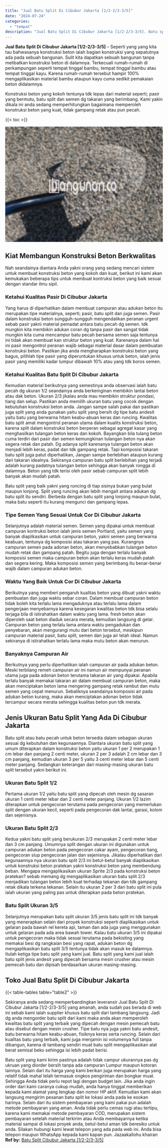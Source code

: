 ```yaml
---
title: "Jual Batu Split Di Cibubur Jakarta [1/2-2/3-3/5]"
date: "2024-07-24"
categories: 
  - "tempat"
description: "Jual Batu Split Di Cibubur Jakarta [1/2-2/3-3/5]. Batu split yang kami kirim pastinya adalah tidak campur ukurannya pas dg ukruan yang diorder bersih tanpa a..."
---
```


**Jual Batu Split Di Cibubur Jakarta \[1/2-2/3-3/5\]** – Seperti yang yang kita tau bahwasanya konstruksi beton ialah bagian konstruksi yang sepatutnya ada pada sebuah bangunan. Sulit kita dapatkan sebuah bangunan tanpa melibatkan konstruksi beton di dalamnya. Terkecuali rumah-rumah di perkampungan seperti tempat tinggal bambu, tempat tinggal bambu atau tempat tinggal kayu. Karena rumah-rumah tersebut hampir 100% mengaplikasikan material bambu ataupun kayu cuma sedikit pemakaian beton didalamnya.

Konstruksi beton yang kokoh tentunya tdk lepas dari material seperti; pasir yang bermutu, batu split dan semen dg takaran yang berimbang. Kami yakin dikala ini anda sedang memperhitungkan bagaimana memperoleh konstruksi beton yang kuat, tidak gampang retak atau pun pecah.

{{< toc >}}

![Jual Batu Split Di Cibubur Jakarta [1/2-2/3-3/5]](/images/jual-batu-split-31.png)

## Kiat Membangun Konstruksi Beton Berkwalitas

Nah seandainya diantara Anda yakni orang yang sedang mencari sistem untuk membuat konstruksi beton yang kokoh dan kuat, berikut ini kami akan kemukakan beberapa tips untuk membuat kontruksi beton yang baik sesuai dengan standar ilmu sipil.

### Ketahui Kualitas Pasir Di Cibubur Jakarta

Yang harus di diperhatikan dalam membuat campuran atau adukan beton itu merupakan tipe materialnya, seperti; pasir, batu split dan juga semen. Pasir dalam konstruksi beton sungguh-sungguh mengendalikan peranan urgent sebab pasir yakni material pemadat antara batu pecah dg semen. tdk mungkin kita membikin adukan coran dg tanpa pasir dan sangat tidak mungkin kita cuma mencampur batu pecah bersama semen saja tentunya ini tidak akan membuat kan struktur beton yang kuat. Karenanya dalam hal ini pasir mengontrol peranan wajib sebagai material dasar dalam pembuatan konstruksi beton. Pastikan jika anda mengharapkan konstruksi beton yang bagus, pilihlah tipe pasir yang diperuntukan khusus untuk beton, ialah jenis pasir yang memiliki kadar lumpur dibawah 10% atau yang tdk boros semen.

### Ketahui Kualitas Batu Split Di Cibubur Jakarta

Kemudian material berikutnya yang semestinya anda observasi ialah batu pecah dg ukuran 1/2 seandainya anda berkeinginan membikin lantai beton atau dak beton. Ukuran 2/3 jikalau anda mau membikin struktur pondasi, tiang dan selup. Pastikan anda memilih ukuran batu yang cocok dengan kebutuhan konstruksi beton anda. Jangan sampe salah pakai dan pastikan juga split yang anda gunakan yaitu split yang bersih dg tipe batu andesit yaitu batu yang berwarna hitam keabu-abuan keras dan runcing. Kwalitas batu split amat mengontrol peranan utama dalam kualits konstruksi beton, karena split dalam konstruksi beton berperan sebagai agregat kasar yang menghasilkan tulangan beton keras dan kokoh. Bayangkan bila tulang beton cuma terdiri dari pasir dan semen kemungkinan tulangan beton nya akan segera retak dan patah. Dg adanya split karenanya tulangan beton akan menjadi lebih keras, padat dan tdk gampang retak. Tapi komposisi takaran batu split juga patut diperhatikan, Jangan sampe berlebihan ataupun kurang dari takaran idealnya. Sekiranya campuran batu split berlebihan yang terjadi adalah kurang padatnya tulangan beton sehingga akan banyak rongga di dalamnya. Beton yang tdk terisi oleh pasir sebab campuran split lebih banyak akan mudah patah.

Batu split yang baik yakni yang runcing di tiap sisinya bukan yang bulat maupun lonjong. Split yang runcing akan lebih mengait antara adukan dg batu split itu sendiri. Berbeda dengan batu split yang lonjong maupun bulat, maka batu seperti itu kurang mengunci dan gampang lepas.

### Tipe Semen Yang Sesuai Untuk Cor Di Cibubur Jakarta

Selanjutnya adalah material semen. Semen yang dipakai untuk membuat campuran kontruksi beton ialah jenis semen Portland, yaitu semen yang banyak diaplikasikan untuk campuran beton, yakni semen yang berwarna keabuan, tentunya dg komposisi atau takaran yang pas. Kurangnya campuran semen pada adonan beton, akan menyebabkan tulangan beton mudah retak dan gampang patah. Begitu juga dengan terlalu banyak komposisi semen maka campuran beton akan terlalu keras mudah patah dan segera kering. Maka komposisi semen yang berimbang itu benar-benar wajib dalam campuran adukan beton.

### Waktu Yang Baik Untuk Cor Di Cibubur Jakarta

Berikutnya yang memberi pengaruh kualitas beton yang dibuat yakni waktu pembuatan dan juga waktu sebar coran. Dalam membuat campuran beton tidak boleh kita terlalu lama mengaduknya atau terlalu lama dalam pengerjaan menyebarnya karena kesegaran kwalitas beton tdk bisa selalu terjaga bila di istirahatkan dalam waktu yang lama. fresh beton akan diperoleh saat beton diaduk secara merata, kemudian langsung di gelar. Campuran beton yang terlalu lama antara waktu pengadukan dan penyebaran, akan mengurangi mutu dari beton tersebut, meskipun campuran material pasir, batu split, semen dan juga air telah ideal. Namun sekiranya di istirahatkan terlalu lama maka mutu beton akan menurun.

### Banyaknya Campuran Air

Berikutnya yang perlu diperhatikan ialah campuran air pada adukan beton. Meski terbilang remeh campuran air ini namun air mempunyai peranan utama juga pada adonan beton terutama takaran air yang dipakai. Apabila terlalu banyak memakai takaran air dalam membuat campuran beton, maka akan menciptakan beton lama mengering gampang retak rambut dan mutu semen yang cepat menurun. Sebaliknya seandainya komposisi air pada adukan beton kurang, maka akan menciptakan adonan beton tidak tercampur secara merata sehingga kualitas beton pun tdk merata.

## Jenis Ukuran Batu Split Yang Ada Di Cibubur Jakarta

Batu split atau batu pecah untuk beton tersedia dalam sebagian ukuran sesuai dg kebutuhan dan kegunaannya. Diantara ukuran batu split yang umum diterapkan dalam konstruksi beton yaitu ukuran 1 per 2 merupakan 1 cm lebar dan panjang 2 centi meter, ukuran 2 per 3 adalah 2 cm lebar dan 3 cm panjang, kemudian ukuran 3 per 5 yaitu 3 centi meter lebar dan 5 centi meter panjang. Sedangkan keterangan dari masing-masing ukuran batu split tersebut yakni berikut ini.

### Ukuran Batu Split 1/2

Pertama ukuran 1/2 yaitu batu split yang dipecah oleh mesin dg sasaran ukuran 1 centi meter lebar dan 2 centi meter panjang. Ukuran 1/2 lazim diterapkan untuk pengecoran terutama pada pengecoran yang memerlukan split dengan ukuran kecil, seperti pada pengecoran dak lantai, garasi, kolom dan sejenisnya.

### Ukuran Batu Split 2/3

Kedua yakni batu split yang berukuran 2/3 merupakan 2 centi meter lebar dan 3 cm panjang. Umumnya split dengan ukuran ini digunakan untuk campuran adukan beton pada pengecoran cakar ayam, pengecoran tiang, pengecoran slup pengecoran jalan dan sejenisnya. Jikalau diperhatikan dari kegunaannya nya ukuran batu split 2/3 ini betul-betul banyak diaplikasikan untuk konstruksi beton pratekan yakni konstruksi beton yang membendung beban. Mengapa mengaplikasikan ukuran Sprite 2/3 pada konstruksi beton pratekan? sebab memang dg mengaplikasikan ukuran batu split 2/3 menjadikan tulangan beton lebih kuat terhadap tekanan dan tdk gampang retak dikala terkena tekanan. Selain itu ukuran 2 per 3 dari batu split ini pula ialah ukuran yang paling pas untuk diterapkan pada beton pratekan.

### Batu Split Ukuran 3/5

Selanjutnya merupakan batu split ukuran 3/5 jenis batu split ini tdk banyak yang menerapkan selain dari proyek konstruksi seperti diaplikasikan untuk gelaran pada bawah rel kereta api, taman dan ada juga yang menggunakan untuk gelaran pada ada area bawah tower. Kalau batu ukuran 3/5 ini dipakai untuk pengecoran maka tidak sesuai terutama pada bekisting yang memakai besi dg rangkaian besi yang rapat, adukan beton dg mengaplikasikan batu split 3/5 tentunya tidak akan masuk ke dalamnya. Itulah ketiga tipe batu split yang kami jual. Batu split yang kami jual ialah batu split jenis andesit yang dipecah bersama mesin crusher atau mesin pemecah batu dan dipisah berdasarkan ukuran masing-masing.

## Toko Jual Batu Split Di Cibubur Jakarta

{{< table-tables table="table2" >}}

Sekiranya anda sedang memperbandingkan leveransir Jual Batu Split Di Cibubur Jakarta \[1/2-2/3-3/5\] yang amanah, anda sudah pas berada di web ini sebab kami ialah supplier khusus batu split dari tambang langsung. Jadi dg anda mengorder batu split dari kami maka anda akan memperoleh kwalitas batu split yang terbaik yang dipecah dengan mesin pemecah batu atau disebut dengan mesin crusher. Tipe batu nya juga yakni batu andesit, batu berwarna hitam keabu-abuan, fisiknya keras serta runcing. Selain dari kualitas batu yang terbaik, kami juga menjamin isi volumenya full tanpa dibangun, karena di tambang sendiri muat batu split mengaplikasikan alat berat semisal beko sehingga isi lebih padat berisi.

Batu split yang kami kirim pastinya adalah tidak campur ukurannya pas dg ukruan yang diorder bersih tanpa ada campuran Lumpur maupun kotoran lainnya. Selain dari itu harga yang kami berikan juga merupakan harga yang relatif tidak mahal telah termasuk ongkos pengiriman dan bongkar muat. Sehingga Anda tidak perlu repot lagi dengan budget lain. Jika anda ingin order dari kami caranya cukup mudah, anda hanya tinggal memberikan kepada kami alamat yang lengkap dan nomor HP aktif. Kemudian kami akan langsung mengirim pesanan batu split ke lokasi anda pada ke esokan harinya. Selain dari itu sistem pembayaran yang kami pakai pun adalah metode pembayaran yang aman. Anda tidak perlu cemas rugi atau tertipu, karena kami memakai metode pembayaran COD, merupakan sistem pembayaran setelah material terkirim atau Anda membayarnya ketika material sampai di lokasi proyek anda, betul-betul aman tdk beresiko untuk anda. Silakan hubungi kami lewat telepon yang ada pada web ini. Anda bisa telepon maupun WhatsApp kepada kami kapan pun. Jazaakallohu khairan
**Ref by:** [Batu Split Cibubur Jakarta [1/2-2/3-3/5]](https://id.wikipedia.org/wiki/Batu)

